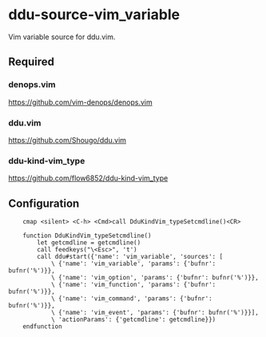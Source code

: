 # ddu-source-vim_variable

Vim variable source for ddu.vim.

## Required

### denops.vim

https://github.com/vim-denops/denops.vim

### ddu.vim

https://github.com/Shougo/ddu.vim

### ddu-kind-vim_type

https://github.com/flow6852/ddu-kind-vim_type

## Configuration

```vim
	cmap <silent> <C-h> <Cmd>call DduKindVim_typeSetcmdline()<CR>

	function DduKindVim_typeSetcmdline()
	    let getcmdline = getcmdline()
	    call feedkeys("\<Esc>", 't')
	    call ddu#start({'name': 'vim_variable', 'sources': [
	        \ {'name': 'vim_variable', 'params': {'bufnr': bufnr('%')}},
	        \ {'name': 'vim_option', 'params': {'bufnr': bufnr('%')}},
	        \ {'name': 'vim_function', 'params': {'bufnr': bufnr('%')}},
	        \ {'name': 'vim_command', 'params': {'bufnr': bufnr('%')}},
	        \ {'name': 'vim_event', 'params': {'bufnr': bufnr('%')}}],
	        \ 'actionParams': {'getcmdline': getcmdline}})
	endfunction
```
